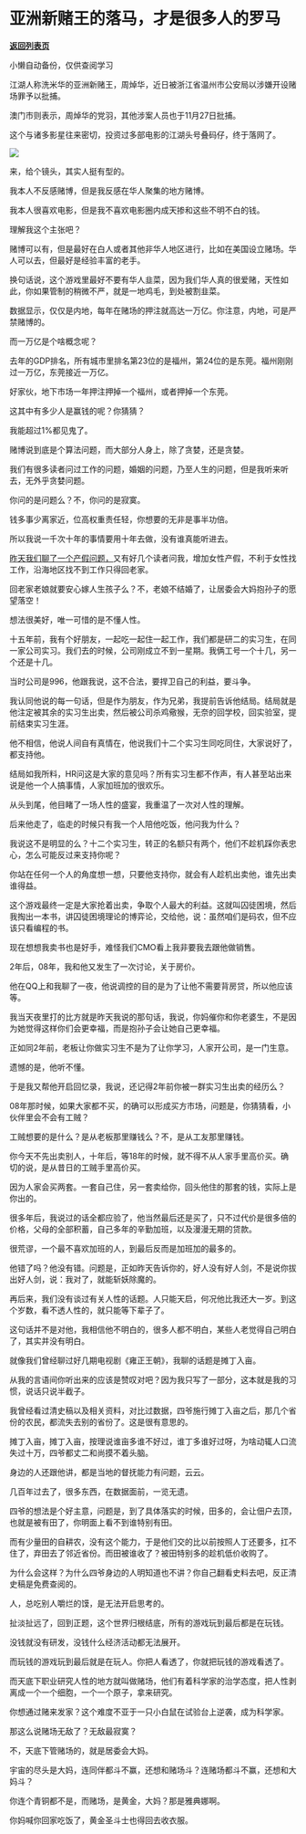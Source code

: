 # 亚洲新赌王的落马，才是很多人的罗马

[**返回列表页**](/gzh/记忆承载)

小懒自动备份，仅供查阅学习

江湖人称洗米华的亚洲新赌王，周焯华，近日被浙江省温州市公安局以涉嫌开设赌场罪予以批捕。

  

澳门市则表示，周焯华的党羽，其他涉案人员也于11月27日批捕。

  

这个与诸多影星往来密切，投资过多部电影的江湖头号叠码仔，终于落网了。

  

![](https://mmbiz.qpic.cn/mmbiz_png/aYCQDPqZ8kwT3dPdicyAeJomzSf2uakd0PlBxCOHfA01DYgIcUaqGibmiaLa4QmrWkDLAMkibvtHzhej9zJgGNPHCg/640?wx_fmt=png)

  

来，给个镜头，其实人挺有型的。

  

我本人不反感赌博，但是我反感在华人聚集的地方赌博。  

  

我本人很喜欢电影，但是我不喜欢电影圈内成天掺和这些不明不白的钱。  

  

理解我这个主张吧？  

  

赌博可以有，但是最好在白人或者其他非华人地区进行，比如在美国设立赌场。华人可以去，但最好是经验丰富的老手。

  

换句话说，这个游戏里最好不要有华人韭菜，因为我们华人真的很爱赌，天性如此，你如果管制的稍微不严，就是一地鸡毛，到处被割韭菜。  

  

数据显示，仅仅是内地，每年在赌场的押注就高达一万亿。你注意，内地，可是严禁赌博的。

  

而一万亿是个啥概念呢？

  

去年的GDP排名，所有城市里排名第23位的是福州，第24位的是东莞。福州刚刚过一万亿，东莞接近一万亿。  

  

好家伙，地下市场一年押注押掉一个福州，或者押掉一个东莞。  

  

这其中有多少人是赢钱的呢？你猜猜？  

  

我能超过1%都见鬼了。  

  

赌博说到底是个算法问题，而大部分人身上，除了贪婪，还是贪婪。  

  

我们有很多读者问过工作的问题，婚姻的问题，乃至人生的问题，但是我听来听去，无外乎贪婪问题。  

  

你问的是问题么？不，你问的是寂寞。  

  

钱多事少离家近，位高权重责任轻，你想要的无非是事半功倍。  

  

所以我说一千次十年的事情要用十年去做，没有谁真能听进去。  

  

[昨天我们聊了一个产假问题，](http://mp.weixin.qq.com/s?__biz=MzU0MjYwNDU2Mw==&mid=2247502601&idx=1&sn=157deb6f5810885acf11e50cfd332beb&chksm=fb1aa775cc6d2e63608d669a4f3cf576c4e6082e20115b75c1428787df07ac6dfb0eeec5b5c9&scene=21#wechat_redirect)又有好几个读者问我，增加女性产假，不利于女性找工作，沿海地区找不到工作只得回老家。

  

回老家老娘就要安心嫁人生孩子么？不，老娘不结婚了，让居委会大妈抱孙子的愿望落空！

  

想法很美好，唯一可惜的是不懂人性。  

  

十五年前，我有个好朋友，一起吃一起住一起工作，我们都是研二的实习生，在同一家公司实习。我们去的时候，公司刚成立不到一星期。我俩工号一个十几，另一个还是十几。

  

当时公司是996，他跟我说，这不合法，要捍卫自己的利益，要斗争。  

  

我认同他说的每一句话，但是作为朋友，作为兄弟，我提前告诉他结局。结局就是他注定被其余的实习生出卖，然后被公司杀鸡儆猴，无奈的回学校，回实验室，提前结束实习生涯。  

  

他不相信，他说人间自有真情在，他说我们十二个实习生同吃同住，大家说好了，都支持他。  

  

结局如我所料，HR问这是大家的意见吗？所有实习生都不作声，有人甚至站出来说是他一个人搞事情，人家加班加的很欢乐。  

  

从头到尾，他目睹了一场人性的盛宴，我重温了一次对人性的理解。  

  

后来他走了，临走的时候只有我一个人陪他吃饭，他问我为什么？  

  

我说这不是明显的么？十二个实习生，转正的名额只有两个，他们不趁机踩你表忠心，怎么可能反过来支持你呢？

  

你站在任何一个人的角度想一想，只要他支持你，就会有人趁机出卖他，谁先出卖谁得益。  

  

这个游戏最终一定是大家抢着出卖，争取个人最大的利益。这就叫囚徒困境，然后我掏出一本书，讲囚徒困境理论的博弈论，交给他，说：虽然咱们是码农，但不应该只看编程的书。

  

现在想想我卖书也是好手，难怪我们CMO看上我非要我去跟他做销售。

  

2年后，08年，我和他又发生了一次讨论，关于房价。

  

他在QQ上和我聊了一夜，他说调控的目的是为了让他不需要背房贷，所以他应该等。

  

我当天夜里打的比方就是昨天我说的那句话，我说，你妈催你和你老婆生，不是因为她觉得这样你们会更幸福，而是抱孙子会让她自己更幸福。  

  

正如同2年前，老板让你做实习生不是为了让你学习，人家开公司，是一门生意。

  

遗憾的是，他听不懂。  

  

于是我又帮他开启回忆录，我说，还记得2年前你被一群实习生出卖的经历么？

  

08年那时候，如果大家都不买，的确可以形成买方市场，问题是，你猜猜看，小伙伴里会不会有工贼？  

  

工贼想要的是什么？是从老板那里赚钱么？不，是从工友那里赚钱。  

  

你今天不先出卖别人，十年后，等18年的时候，就不得不从人家手里高价买。确切的说，是从昔日的工贼手里高价买。

  

因为人家会买两套。一套自己住，另一套卖给你，回头他住的那套的钱，实际上是你出的。  

  

很多年后，我说过的话全都应验了，他当然最后还是买了，只不过代价是很多倍的价格，父母的全部积蓄，自己多年的辛勤加班，以及漫漫无期的贷款。  

  

很荒谬，一个最不喜欢加班的人，到最后反而是加班加的最多的。  

  

他错了吗？他没有错。问题是，正如昨天告诉你的，好人没有好人剑，不是说你拔出好人剑，说：我对了，就能斩妖除魔的。

  

再后来，我们没有谈过有关人性的话题。人只能天启，何况他比我还大一岁。到这个岁数，看不透人性的，就只能等下辈子了。

  

这句话并不是对他，我相信他不明白的，很多人都不明白，某些人老觉得自己明白了，其实并没有明白。

  

就像我们曾经聊过好几期电视剧《雍正王朝》，我聊的话题是摊丁入亩。  

  

从我的言语间你听出来的应该是赞叹对吧？因为我只写了一部分，这本就是我的习惯，说话只说半截子。  

  

我曾经看过清史稿以及相关资料，对比过数据，四爷施行摊丁入亩之后，那几个省份的农民，都流失去别的省份了。这是很有意思的。  

  

摊丁入亩，摊丁入亩，按理说谁亩多谁不好过，谁丁多谁好过呀，为啥动辄人口流失过十万，四爷都丈二和尚摸不着头脑。

  

身边的人还跟他讲，都是当地的督抚能力有问题，云云。  

  

几百年过去了，很多东西，在数据面前，一览无遗。

  

四爷的想法是个好主意，问题是，到了具体落实的时候，田多的，会让佃户去顶，也就是被有田了，你明面上看不到谁特别有田。  

  

而有少量田的自耕农，没有这个能力，于是他们交的比以前按照人丁还要多，扛不住了，弃田去了邻近省份。而田被谁收了？被田特别多的趁机低价收购了。

  

为什么会这样？为什么四爷身边的人明知道也不讲？你自己翻看史料去吧，反正清史稿是免费查阅的。  

  

人，总吃别人嚼烂的馍，是无法开启思考的。  

  

扯淡扯远了，回到正题，这个世界归根结底，所有的游戏玩到最后都是在玩钱。

  

没钱就没有研发，没钱什么经济活动都无法展开。  

  

而玩钱的游戏玩到最后就是在玩人。你把人看透了，你就把玩钱的游戏看透了。  

  

而天底下职业研究人性的地方就叫做赌场，他们有着科学家的治学态度，把人性剥离成一个一个细胞，一个一个原子，拿来研究。  

  

你想通过赌来发家？这个难度不亚于一只小白鼠在试验台上逆袭，成为科学家。

  

那这么说赌场无敌了？无敌最寂寞？  

  

不，天底下管赌场的，就是居委会大妈。

  

宇宙的尽头是大妈，连同伴都斗不赢，还想和赌场斗？连赌场都斗不赢，还想和大妈斗？

  

你连个青铜都不是，而赌场，是黄金，大妈？那是雅典娜啊。

  

你妈喊你回家吃饭了，黄金圣斗士也得回去收衣服。

